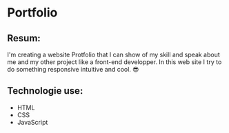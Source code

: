 # Portfolio

## Resum:
I'm creating a website Protfolio that I can show of my skill and speak about me and my other project like a front-end developper. In this web site I try to do something responsive intuitive and cool. :sunglasses:

## Technologie use:
- HTML
- CSS
- JavaScript

